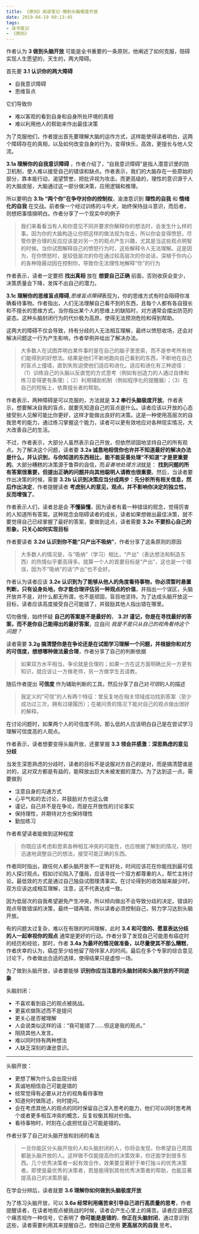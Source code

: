 ```yaml
---
title: 《原则》阅读笔记-做到头脑极度开放
date: 2019-04-19 09:13:45
tags:
- 读书笔记
- 《原则》
---
```


作者认为 **3 做到头脑开放** 可能是全书重要的一条原则，他阐述了如何克服，阻碍实现人生愿望的，天生的，两大障碍。

首先要 **3.1 认识你的两大障碍**

- 自我意识障碍
- 思维盲点

它们导致你

- 难以客观的看到自身和自身所处环境的真相
- 难以利用他人的帮助来作出最佳决策

为了克服他们，作者提出首先要理解大脑的运作方式，这样能使得读者明白，这两个障碍存在的真相，以及如何改变自身的行为，变得快乐，高效，更擅长与他人交流。

**3.1a 理解你的自我意识障碍** ，作者介绍了，“自我意识障碍”是指人潜意识里的防卫机制，使人难以接受自己的错误和缺点。作者表示，我们的大脑存在一些原始的部分，靠本能行动，渴望赞誉，把批评视为攻击。而更高级的，理性的意识源于人的大脑皮层，大脑通过这一部分做决策，应用逻辑和推理。

所以要明白 **3.1b “两个你”在争夺对你的控制权**，渝澳意识到 **理性的自我** 和 **情绪化的自我** 在交战。前者像一个经过训练的斗牛犬，始终保持战斗意识，而后者，则想把事情搞明白。作者分享了一个现实中的例子

> 我们来看看当有人和你意见不同并要求你解释你的想法时，会发生什么样的事。因为你的大脑构造让你把这样的做法视为攻击，所以你会变得愤怒，尽管你更合理的反应应该是对另一方的观点产生兴趣，尤其是当这些观点明智的时候。当你试图解释自己的愤怒行为时，这些解释令人无法理解。这是因为，在你愤怒时，是较低层次的你在通过较高层次的你说话，深植于你内心的各种隐蔽动因在控制你，导致你无法理性地解释“你”的行为

作者表示，读者一定要把 **找出真相** 放在 **想要自己正确** 前面，否则收获会变少，决策质量会下降，发挥不出自己的潜力。

**3.1c 理解你的思维盲点障碍**,*思维盲点障碍*表现为，你的思维方式有时会阻碍你准确看待事物。作者指出，人们无法理解自己看不到的东西，且每个人都有各自擅长和不擅长的思维方式，当你指出某个人的思维上的缺陷时，对方通常会摆出防范的姿态。这种头脑封闭行为的代价极为高昂，使得无法预测危险和得到帮助。

这两大的障碍不仅会导致，持有分歧的人无法相互理解，最终以愤怒收场，还会对解决问题这一行为产生影响，作者举例并给出了解决办法。

> 大多数人在试图弄明白某件事时是在自己的脑子里思索，而不是参考所有他们能得到的好想法。结果是他们不断地跑向自己看到的东西，不断地在自己的盲点上撞墙，直到失败迫使他们适应和进化。适应和进化有三种途径：（1）训练自己的头脑以反直觉的方式思考（例如有创造力的人通过自律和练习变得更有条理）；（2）利用辅助机制（例如程序化的提醒器）；（3）在自己的短板上，依靠擅长者的帮助。

作者表示，两种障碍是可以克服的，方法就是 **3.2 奉行头脑极度开放**。作者表示，想要解决自我的盲点，就要先知道自己的盲点是什么。读者应该以开放的心态接受别人见解可能比你更好，这样才能做出良好的决策。这是一种使用高层次的自我思考的能力，通过练习掌握这个能力，读者可以更有效地应对各种现实情况，大大改善自己的生活。

不过，作者表示，大部分人虽然表示自己开放，但依然顽固地坚持自己的所有观点。为了解决这个问题，读者要 **3.2a 诚恳地相信你也许并不知道最好的解决办法是什么，并认识到，与你知道的东西相比，能不能妥善处理“不知道”才是更重要的**。大部分糟糕的决策源于鲁莽的自信，而*妥善地处理方法*就是： **找到问题的所有答案很重要，但提出正确的问题并向其他聪明人请教也很重要**。然后，当读者要作出决策的时候，需要 **3.2b 认识到决策应当分成两步：先分析所有相关信息，然后作出决定**，作者提醒读者 **考虑别人的意见，观点，并不影响你决定的独立性，反而增强了**。

作者表示人们，读者总是会 **不懂装懂**，因为读者有着一种错误的观念，觉得厉害的人知道所有答案。这种观念会阻碍读者的成长，读者如果想做出最佳决策，就不要觉得自己已经掌握了最好的答案，要做到这点，读者需要 **3.2c 不要担心自己的形象，只关心如何实现目标**

作者要读者 **3.2d 认识到你不能“只产出不吸纳”**，作者分享了这条原则的原因

> 大多数人的情况是，与“吸纳”（学习）相比，“产出”（表达想法和制造东西）的热情似乎要高得多。就算一个人的首要目标是“产出”，这也是一个错误，因为不“吸纳”的话“产出”也不会好。

作者认为读者应该 **3.2e 认识到为了能够从他人的角度看待事物，你必须暂时悬置判断，只有设身处地，你才能合理评估另一种观点的价值**，并指出一个误区，头脑开放并不是，对什么都无所谓，也不是顽固，盲目地坚持。为了达成头脑开放这一目标，读者应该高度接受自己可能错了，并鼓励其他人指出错在哪里。

切勿傲慢，始终怀疑 **自己的答案是不是最好的**， **3.2f 谨记，你是在寻找最好的答案，而不是你自己能得出的最好答案**，应自问 *我是不是只从自己的视角看待这个问题？*

读者需要 **3.2g 搞清楚你是在争论还是在试图学习理解一个问题，并根据你和对方的可信度，想想哪种做法最合理**，作者分享了自己的判断依据

> 如果双方水平相当，争论就是合理的；如果一方在这方面明确比另一方更有知识，就应该让一方做老师，另一方做学生去请教。

随后作者提出 **可信度** 作为辅助判断的工具，然后分享了自己对*可信*的人的描述

> 我定义的“可信”的人有两个特征：曾反复地在相关领域成功找到答案（至少成功过三次，拥有过硬履历）；在被问责的情况下能对自己的观点做出很好的解释。

在讨论问题时，如果两个人的可信度不同，那么低的人应该明白自己是在尝试学习理解可信度高的人观点。

作者表示，读者想要变得头脑开放，还要掌握 **3.3 领会并感激：深思熟虑的意见分歧**

当发生深思熟虑的分歧时，读者的目标不是说服对方自己的是对，而是搞清楚谁是对的，这对双方都是有益的，能释放出巨大未被发掘的潜力。为了达到这一点，需要做到

- 注意自身的沟通方式
- 心平气和的去讨论，并鼓励对方也这么做
- 谨记，自己并不是在争论，而是在开放性的讨论事实
- 保持理性，并期待对方也保持理性
- 勤加练习

作者希望读者能做到这种程度

> 你既应该考虑和思索各种相互冲突的可能性，也应根据了解到的情况，随时迅速地调整自己的想法，接受可能正确的东西。

作者同时指出，跟任何人都头脑开放不一定有好处，时间应该花在你能找到最可信的人探讨观点。假如讨论陷入了僵局，应该寻找一个双方都尊重的人，帮忙主持讨论。最低效的方式是通过自己独自试图理清事实。在讨论得到的收效越来越少时，双方应该达成相互理解，注意，这不代表达成一致。

因为低层次的自我希望避免产生冲突，所以倾向做出不会导致分歧的决定。错误的观点导致错误的决策，最终一错再错，所以读者必须控制自己，努力学习达到头脑开放。

有的问题太过复杂，难以在有限的时间理解，此时 **3.4 和可信的、愿意表达分歧的人一起审视你的观点** 通常是更好的行动。作者分享了发现自己可能患有癌症时的经历和经验，那时，作者 **3.4a 为最坏的情况做准备，以尽量使其不那么糟糕**，作者庆幸的认为，癌症至少给他留了陪伴家人的时间。最后在多个专家的综合意见讨论下，作者做出合适的选择，使得结果只是虚惊一场。

为了做到头脑开放，读者要能够 **识别你应当注意的头脑封闭和头脑开放的不同迹象**

头脑封闭：

- 不喜欢看到自己的观点被挑战。
- 更喜欢做陈述而不是提问
- 更关心是否被理解
- 人会说类似这样的话：“我可能错了……但这是我的观点。”
- 阻挠其他人发言。
- 难以同时持有两种想法
- 人缺乏深刻的谦逊意识。

--- 

头脑开放：

- 更想了解为什么会出现分歧
- 真诚地相信自己可能是错的
- 经常觉得有必要从对方的视角看待事物
- 知道何时做陈述，何时提问。
- 会在考虑其他人的观点的同时保留自己深入思考的能力，他们可以同时思考两个或者更多相互冲突的概念，反复权衡其相对价值。
- 看待事物时，时刻在心底担忧自己可能是错的。

作者分享了自己对头脑开放和封闭的看法

> 一旦你能区分头脑开放的人和头脑封闭的人，你将会发现，你希望自己周围都是头脑开放的人。这样做不仅能提高你的决策效率，你还能学到很多东西。几个优秀决策者一起有效合作，效果要显著好于单打独斗的优秀决策者。即使是最优秀的决策者，若是能得到其他优秀决策者的帮助，也能显著提高自己的决策质量。

在学会分辨后，读者就要 **3.6 理解你如何做到头脑极度开放**

为了练习头脑开放，可以 **3.6a 经常利用痛苦来引导自己进行高质量的思考**，作者提醒读者，在读者地观点被挑战的时候，读者会产生心里上的痛苦。读者应该把这个痛苦视作一种信号，它表明了 **你可能是是错的**，**你正在头脑封闭**，通过意识到这些，读者需要利用其来提醒自己，控制自己使用 **更高层次的自我** 思考。


